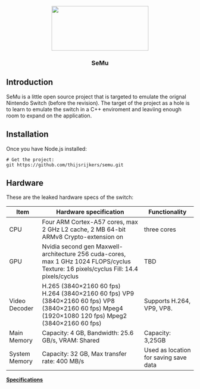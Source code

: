 <p align="center"><img src="https://i.imgur.com/Bb6kZIH.png" width="260" height="120"> </p>

<h3 align="center">SeMu</h3>

## Introduction

SeMu is a little open source project that is targeted to emulate the orignal Nintendo Switch (before the revision). The target of the project as a hole is to learn to emulate the switch in a C++ enviroment and leaviing enough room to expand on the application. 

## Installation

Once you have Node.js installed:

```shell
# Get the project:
git https://github.com/thijsrijkers/semu.git
```

## Hardware

These are the leaked hardware specs of the switch:

<table>
<thead>
<tr>
<th>Item</th>
<th>Hardware specification</th>
<th>Functionality</th>
</tr>
</thead>
  
<tbody>
  
<tr>
<td>CPU</td>
<td>Four ARM Cortex-A57 cores, max 2 GHz
L2 cache, 2 MB
64-bit ARMv8
Crypto-extension on</td>
<td>three cores</td>
</tr>
  
<tr>
<td>GPU</td>
<td>Nvidia second gen Maxwell-architecture
256 cuda-cores, max 1 GHz
1024 FLOPS/cyclus
Texture: 16 pixels/cyclus
Fill: 14.4 pixels/cyclus</td>
<td>TBD</td>
</tr>
  
<tr>
<td>Video Decoder</td>
<td>H.265 (3840×2160 60 fps)
H.264 (3840×2160 60 fps)
VP9 (3840×2160 60 fps)
VP8 (3840×2160 60 fps)
Mpeg4 (1920×1080 120 fps)
Mpeg2 (3840×2160 60 fps)</td>
<td>Supports H.264, VP9, VP8.</td>
</tr>

<tr>
<td>Main Memory</td>
<td>Capacity: 4 GB, Bandwidth: 25.6 GB/s, VRAM: Shared</td>
<td>Capacity: 3,25GB</td>
</tr>

  
<tr>
<td>System Memory</td>
<td>Capacity: 32 GB, Max transfer rate: 400 MB/s</td>
<td>Used as location for saving save data</td>
</tr>
  
</tbody>
</table>
<p><b><a href="https://assets.vg247.com/current//2017/02/switch_specs_leak_feb_1.png" target="_blank">Specifications</a></b></p>
